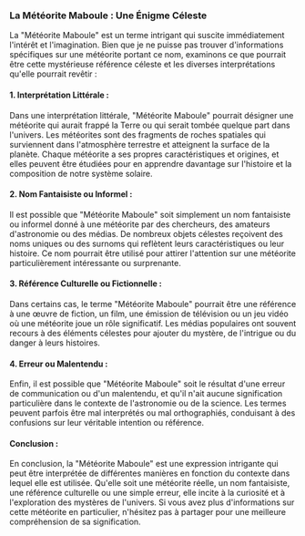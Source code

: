 ### La Météorite Maboule : Une Énigme Céleste

La "Météorite Maboule" est un terme intrigant qui suscite immédiatement l'intérêt et l'imagination. Bien que je ne puisse pas trouver d'informations spécifiques sur une météorite portant ce nom, examinons ce que pourrait être cette mystérieuse référence céleste et les diverses interprétations qu'elle pourrait revêtir :

#### 1. Interprétation Littérale :
Dans une interprétation littérale, "Météorite Maboule" pourrait désigner une météorite qui aurait frappé la Terre ou qui serait tombée quelque part dans l'univers. Les météorites sont des fragments de roches spatiales qui surviennent dans l'atmosphère terrestre et atteignent la surface de la planète. Chaque météorite a ses propres caractéristiques et origines, et elles peuvent être étudiées pour en apprendre davantage sur l'histoire et la composition de notre système solaire.

#### 2. Nom Fantaisiste ou Informel :
Il est possible que "Météorite Maboule" soit simplement un nom fantaisiste ou informel donné à une météorite par des chercheurs, des amateurs d'astronomie ou des médias. De nombreux objets célestes reçoivent des noms uniques ou des surnoms qui reflètent leurs caractéristiques ou leur histoire. Ce nom pourrait être utilisé pour attirer l'attention sur une météorite particulièrement intéressante ou surprenante.

#### 3. Référence Culturelle ou Fictionnelle :
Dans certains cas, le terme "Météorite Maboule" pourrait être une référence à une œuvre de fiction, un film, une émission de télévision ou un jeu vidéo où une météorite joue un rôle significatif. Les médias populaires ont souvent recours à des éléments célestes pour ajouter du mystère, de l'intrigue ou du danger à leurs histoires.

#### 4. Erreur ou Malentendu :
Enfin, il est possible que "Météorite Maboule" soit le résultat d'une erreur de communication ou d'un malentendu, et qu'il n'ait aucune signification particulière dans le contexte de l'astronomie ou de la science. Les termes peuvent parfois être mal interprétés ou mal orthographiés, conduisant à des confusions sur leur véritable intention ou référence.

#### Conclusion :
En conclusion, la "Météorite Maboule" est une expression intrigante qui peut être interprétée de différentes manières en fonction du contexte dans lequel elle est utilisée. Qu'elle soit une météorite réelle, un nom fantaisiste, une référence culturelle ou une simple erreur, elle incite à la curiosité et à l'exploration des mystères de l'univers. Si vous avez plus d'informations sur cette météorite en particulier, n'hésitez pas à partager pour une meilleure compréhension de sa signification.